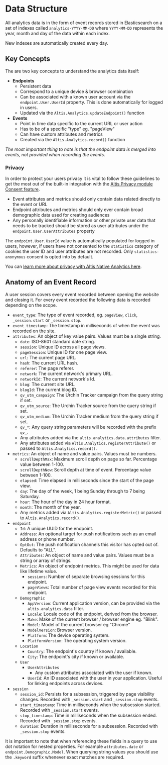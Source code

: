 # Data Structure

All analytics data is in the form of event records stored in Elasticsearch on a set of indexes called `analytics-YYYY-MM-DD` where `YYYY-MM-DD` represents the year, month and day of the data within each index.

New indexes are automatically created every day.

## Key Concepts

The are two key concepts to understand the analytics data itself:

- **Endpoints**
  - Persistent data
  - Correspond to a unique device & browser combination
  - Can be associated with a known user account via the `endpoint.User.UserId` property. This is done automatically for logged in users.
  - Updated via the `Altis.Analytics.updateEndpoint()` function
- **Events**
  - Point in time data specific to the current URL or user action
  - Has to be of a specific "type" eg. "pageView"
  - Can have custom attributes and metrics
  - Created via the `Altis.Analytics.record()` function

_The most important thing to note is that the endpoint data is merged into events, not provided when recording the events._

### Privacy

In order to protect your users privacy it is vital to follow these guidelines to get the most out of the built-in integration with the [Altis Privacy module Consent feature](docs://privacy/consent/README.md).

- Event attributes and metrics should only contain data related directly to the event or URL
- Endpoint attributes and metrics should only ever contain broad demographic data used for creating audiences
- Any personally identifiable information or other private user data that needs to be tracked should be stored as user attributes under the `endpoint.User.UserAttributes` property

The `endpoint.User.UserId` value is automatically populated for logged in users, however, if users have not consented to the `statistics` category of cookies the user ID and user attributes are not recorded. Only `statistics-anonymous` consent is opted into by default.

You can [learn more about privacy with Altis Native Analytics here](./privacy.md ).

## Anatomy of an Event Record

A user session covers every event recorded between opening the website and closing it. For every event recorded the following data is recorded depending on the scope.

- `event_type`: The type of event recorded, eg. `pageView`, `click`, `_session.start` or `_session.stop`.
- `event_timestamp`: The timestamp in milliseconds of when the event was recorded on the site.
- `attributes`: An object of key value pairs. Values must be a single string.
  - `date`: ISO-8601 standard date string.
  - `session`: Unique ID across all page views.
  - `pageSession`: Unique ID for one page view.
  - `url`: The current page URL.
  - `hash`: The current URL hash.
  - `referer`: The page referer.
  - `network`: The current network's primary URL.
  - `networkId`: The current network's Id.
  - `blog`: The current site URL.
  - `blogId`: The current blog ID.
  - `qv_utm_campaign`: The Urchin Tracker campaign from the query string if set.
  - `qv_utm_source`: The Urchin Tracker source from the query string if set.
  - `qv_utm_medium`: The Urchin Tracker medium from the query string if set.
  - `qv_*`: Any query string parameters will be recorded with the prefix `qv_`.
  - Any attributes added via the `altis.analytics.data.attributes` filter.
  - Any attributes added via `Altis.Analytics.registerAttribute()` or passed to `Altis.Analytics.record()`.
- `metrics`: An object of name and value pairs. Values must be numbers.
  - `scrollDepthMax`: Maximum scroll depth on page so far. Percentage value between 1-100.
  - `scrollDepthNow`: Scroll depth at time of event. Percentage value between 1-100.
  - `elapsed`: Time elapsed in milliseconds since the start of the page view.
  - `day`: The day of the week, 1 being Sunday through to 7 being Saturday.
  - `hour`: The hour of the day in 24 hour format.
  - `month`: The month of the year.
  - Any metrics added via `Altis.Analytics.registerMetric()` or passed to `Altis.Analytics.record()`.
- `endpoint`
  - `Id`: A unique UUID for the endpoint.
  - `Address`: An optional target for push notifications such as an email address or phone number.
  - `OptOut`: The push notification channels this visitor has opted out of. Defaults to "ALL".
  - `Attributes`: An object of name and value pairs. Values must be a string or array of strings.
  - `Metrics`: An object of endpoint metrics. This might be used for data like lifetime value.
    - `sessions`: Number of separate browsing sessions for this endpoint.
    - `pageViews`: Total number of page view events recorded for this endpoint.
  - `Demographic`
    - `AppVersion`: Current application version, can be provided via the `altis.analytics.data` filter.
    - `Locale`: Locale code of the endpoint, derived from the browser.
    - `Make`: Make of the current browser / browser engine eg. "Blink".
    - `Model`: Model of the current browser eg "Chrome"
    - `ModelVersion`: Browser version.
    - `Platform`: The device operating system.
    - `PlatformVersion`: The operating system version.
  - `Location`
    - `Country`: The endpoint's country if known / available.
    - `City`: The endpoint's city if known or available.
  - `User`
    - `UserAttributes`
      - Any custom attributes associated with the user if known.
    - `UserId`: An ID associated with the user in your application. Useful for linking endpoints across devices.
- `session`
  - `session_id`: Persists for a subsession, triggered by page visibility changes. Recorded with `_session.start` and `_session.stop` events.
  - `start_timestamp`: Time in milliseconds when the subsession started. Recorded with `_session.start` events.
  - `stop_timestamp`: Time in milliseconds when the subsession ended. Recorded with `_session.stop` events.
  - `duration`: Duration in milliseconds for a subsession. Recorded with `_session.stop` events.

It is important to note that when referencing these fields in a query to use dot notation for nested properties. For example `attributes.date` or `endpoint.Demographic.Model`. When querying string values you should use the `.keyword` suffix whenever exact matches are required.
